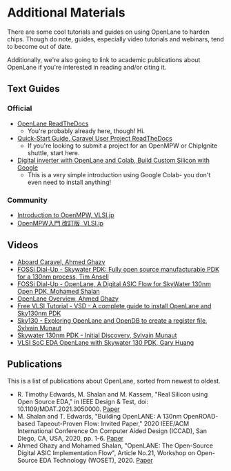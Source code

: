 # Additional Materials
There are some cool tutorials and guides on using OpenLane to harden chips. Though do note, guides, especially video tutorials and webinars, tend to become out of date.

Additionally, we're also going to link to academic publications about OpenLane if you're interested in reading and/or citing it.

## Text Guides
### Official
- [OpenLane ReadTheDocs](https://openlane.readthedocs.io/)
    - You're probably already here, though! Hi.
- [Quick-Start Guide, Caravel User Project ReadTheDocs](https://caravel-harness.readthedocs.io/en/latest/getting-started.html#quick-start-for-user-projects)
    - If you're looking to submit a project for an OpenMPW or ChipIgnite shuttle, start here.
- [Digital inverter with OpenLane and Colab, Build Custom Silicon with Google](https://developers.google.com/silicon/guides/digital-inverter-openlane)
    - This is a very simple introduction using Google Colab- you don't even need to install anything!

### Community
- [Introduction to OpenMPW, VLSI.jp](https://vlsi.jp/Introduction_to_OpenMPW.html#introduction-to-openmpw)
- [OpenMPW入門 改訂版, VLSI.jp](https://vlsi.jp/OpenMPW.html)

## Videos
- [Aboard Caravel, Ahmed Ghazy](https://www.youtube.com/watch?v=9QV8SDelURk)
- [FOSSi Dial-Up - Skywater PDK: Fully open source manufacturable PDK for a 130nm process, Tim Ansell](https://www.youtube.com/watch?v=EczW2IWdnOM&)
- [FOSSi Dial-Up - OpenLane, A Digital ASIC Flow for SkyWater 130nm Open PDK, Mohamed Shalan](https://www.youtube.com/watch?v=Vhyv0eq_mLU)
- [OpenLane Overview, Ahmed Ghazy](https://www.youtube.com/watch?v=d0hPdkYg5QI)
- [Free VLSI Tutorial - VSD - A complete guide to install OpenLane and Sky130nm PDK](https://www.udemy.com/course/vsd-a-complete-guide-to-install-openlane-and-sky130nm-pdk)
- [Sky130 - Exploring OpenLane and OpenDB to create a register file, Sylvain Munaut](https://www.youtube.com/watch?v=AT_LcmaCZmw)
- [Skywater 130nm PDK - Initial Discovery, Sylvain Munaut](https://www.youtube.com/watch?v=gRYBdTXbxiU)
- [VLSI SoC EDA OpenLane with Skywater 130 PDK, Gary Huang](https://www.youtube.com/watch?v=QnJzoJjC7RQ)

## Publications
This is a list of publications about OpenLane, sorted from newest to oldest.

- R. Timothy Edwards, M. Shalan and M. Kassem, "Real Silicon using Open Source EDA," in IEEE Design & Test, doi: 10.1109/MDAT.2021.3050000. [Paper](https://ieeexplore.ieee.org/document/9336682)
- M. Shalan and T. Edwards, "Building OpenLANE: A 130nm OpenROAD-based Tapeout-Proven Flow: Invited Paper," 2020 IEEE/ACM International Conference On Computer Aided Design (ICCAD), San Diego, CA, USA, 2020, pp. 1-6. [Paper](https://ieeexplore.ieee.org/document/9256623/)
- Ahmed Ghazy and Mohamed Shalan, "OpenLANE: The Open-Source Digital ASIC Implementation Flow", Article No.21, Workshop on Open-Source EDA Technology (WOSET), 2020. [Paper](https://github.com/woset-workshop/woset-workshop.github.io/blob/master/PDFs/2020/a21.pdf)
